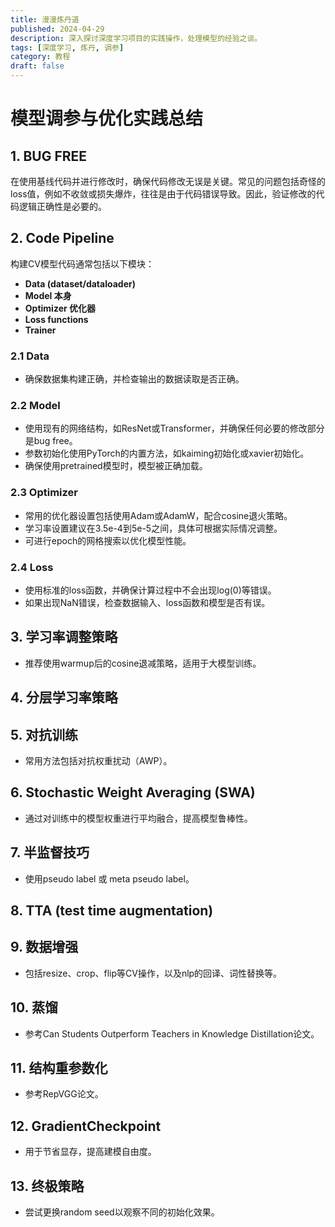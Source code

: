 ```yaml
---
title: 漫漫炼丹道
published: 2024-04-29
description: 深入探讨深度学习项目的实践操作，处理模型的经验之谈。
tags: [深度学习, 炼丹, 调参]
category: 教程
draft: false
---
```

# 模型调参与优化实践总结

## 1. BUG FREE
在使用基线代码并进行修改时，确保代码修改无误是关键。常见的问题包括奇怪的loss值，例如不收敛或损失爆炸，往往是由于代码错误导致。因此，验证修改的代码逻辑正确性是必要的。

## 2. Code Pipeline
构建CV模型代码通常包括以下模块：
- **Data (dataset/dataloader)**
- **Model 本身**
- **Optimizer 优化器**
- **Loss functions**
- **Trainer**

### 2.1 Data
- 确保数据集构建正确，并检查输出的数据读取是否正确。

### 2.2 Model
- 使用现有的网络结构，如ResNet或Transformer，并确保任何必要的修改部分是bug free。
- 参数初始化使用PyTorch的内置方法，如kaiming初始化或xavier初始化。
- 确保使用pretrained模型时，模型被正确加载。

### 2.3 Optimizer
- 常用的优化器设置包括使用Adam或AdamW，配合cosine退火策略。
- 学习率设置建议在3.5e-4到5e-5之间，具体可根据实际情况调整。
- 可进行epoch的网格搜索以优化模型性能。

### 2.4 Loss
- 使用标准的loss函数，并确保计算过程中不会出现log(0)等错误。
- 如果出现NaN错误，检查数据输入、loss函数和模型是否有误。

## 3. 学习率调整策略
- 推荐使用warmup后的cosine退减策略，适用于大模型训练。

## 4. 分层学习率策略

## 5. 对抗训练
- 常用方法包括对抗权重扰动（AWP）。

## 6. Stochastic Weight Averaging (SWA)
- 通过对训练中的模型权重进行平均融合，提高模型鲁棒性。

## 7. 半监督技巧
- 使用pseudo label 或 meta pseudo label。

## 8. TTA (test time augmentation)

## 9. 数据增强
- 包括resize、crop、flip等CV操作，以及nlp的回译、词性替换等。

## 10. 蒸馏
- 参考Can Students Outperform Teachers in Knowledge Distillation论文。

## 11. 结构重参数化
- 参考RepVGG论文。

## 12. GradientCheckpoint
- 用于节省显存，提高建模自由度。

## 13. 终极策略
- 尝试更换random seed以观察不同的初始化效果。


